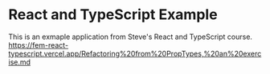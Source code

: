# React and TypeScript Example

This is an exmaple application from Steve's React and TypeScript course.
https://fem-react-typescript.vercel.app/Refactoring%20from%20PropTypes,%20an%20exercise.md
